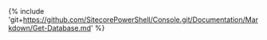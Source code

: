 {% include 'git+https://github.com/SitecorePowerShell/Console.git/Documentation/Markdown/Get-Database.md' %}
